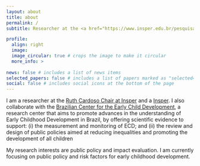 ```yaml
---
layout: about
title: about
permalink: /
subtitle: Researcher at the <a href="https://www.insper.edu.br/pesquisa-e-conhecimento/centro-de-gestao-e-politicas-publicas/catedra-ruth-cardoso/">Ruth Cardoso Chair at Insper</a>  | Lecturer at <a href="https://www.insper.edu.br/en/">Insper</a>

profile:
  align: right
  image: 
  image_circular: true # crops the image to make it circular
  more_info: >
    
news: false # includes a list of news items
selected_papers: false # includes a list of papers marked as "selected={true}"
social: false # includes social icons at the bottom of the page
---
```


I am a researcher at the [Ruth Cardoso Chair at Insper](https://www.insper.edu.br/pesquisa-e-conhecimento/centro-de-gestao-e-politicas-publicas/catedra-ruth-cardoso/) and a [Insper](https://www.insper.edu.br/en/). I also collaborate with the [Brazilian Center for the Early Child Development](https://cpapi.org.br/en), a research center that aims to promote advances in the understanding of Early Childhood Development in Brazil, by offering scientific evidence to support: (i) the measurement and monitoring of ECD; and (ii) the review and design of public policies aimed at reducing inequalities and promoting the development of all children

My research interests are public policy and impact evaluation. I am currently focusing on public policy and risk factors for early childhood development.
